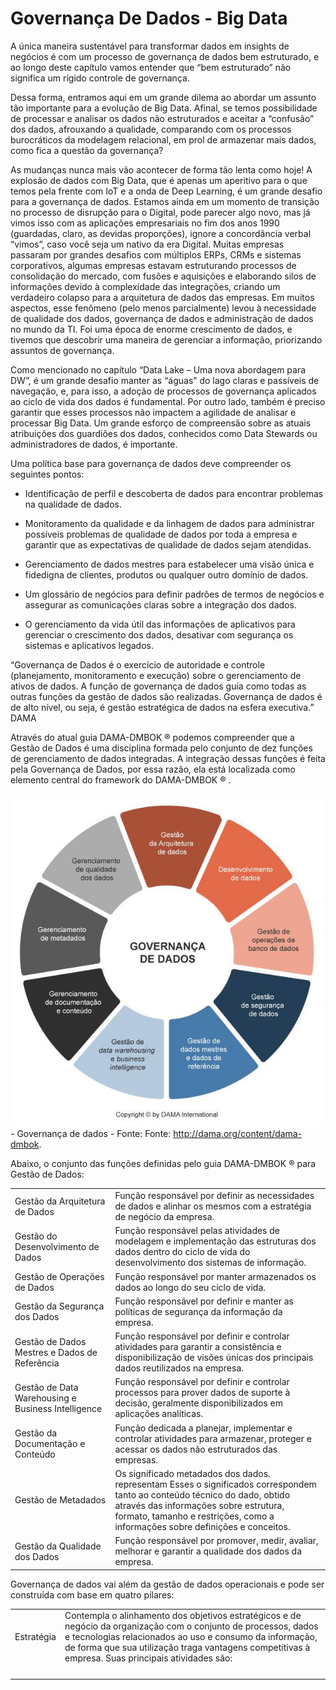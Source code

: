 # Governança De Dados - Big Data

A única maneira sustentável para transformar dados em insights de negócios é com um processo de governança de dados bem estruturado, e ao longo deste capítulo vamos entender que “bem estruturado” não significa um rígido controle de governança.

Dessa forma, entramos aqui em um grande dilema ao abordar um assunto tão importante para a evolução de Big Data. Afinal, se temos possibilidade de processar e analisar os dados não estruturados e aceitar a “confusão” dos dados, afrouxando a qualidade, comparando com os processos burocráticos da modelagem relacional, em prol de armazenar mais dados, como fica a questão da governança?

As mudanças nunca mais vão acontecer de forma tão lenta como hoje! A explosão de dados com Big Data, que é apenas um aperitivo para o que temos pela frente com IoT e a onda de Deep Learning, é um grande desafio para a governança de dados. Estamos ainda em um momento de transição no processo de disrupção para o Digital, pode parecer algo novo, mas já vimos isso com as aplicações empresariais no fim dos anos 1990 (guardadas, claro, as devidas proporções), ignore a concordância verbal “vimos”, caso você seja um nativo da era Digital. Muitas empresas passaram por grandes desafios com múltiplos ERPs, CRMs e sistemas corporativos, algumas empresas estavam estruturando processos de consolidação do mercado, com fusões e aquisições e elaborando silos de informações devido à complexidade das integrações, criando um verdadeiro colapso para a arquitetura de dados das empresas. Em muitos aspectos, esse fenômeno (pelo menos parcialmente) levou à necessidade de qualidade dos dados, governança de dados e administração de dados no mundo da TI. Foi uma época de enorme crescimento de dados, e tivemos que descobrir uma maneira de gerenciar a informação, priorizando assuntos de governança.

Como mencionado no capítulo “Data Lake – Uma nova abordagem para DW”, é um grande desafio manter as “águas” do lago claras e passíveis de navegação, e, para isso, a adoção de processos de governança aplicados ao ciclo de vida dos dados é fundamental. Por outro lado, também é preciso garantir que esses processos não impactem a agilidade de analisar e processar Big Data. Um grande esforço de compreensão sobre as atuais atribuições dos guardiões dos dados, conhecidos como Data Stewards ou administradores de dados, é importante.

Uma política base para governança de dados deve compreender os seguintes pontos:

* Identificação de perfil e descoberta de dados para encontrar problemas na qualidade de dados.

* Monitoramento da qualidade e da linhagem de dados para administrar possíveis problemas de qualidade de dados por toda a empresa e garantir que as expectativas de qualidade de dados sejam atendidas.

* Gerenciamento de dados mestres para estabelecer uma visão única e fidedigna de clientes, produtos ou qualquer outro domínio de dados.

* Um glossário de negócios para definir padrões de termos de negócios e assegurar as comunicações claras sobre a integração dos dados.

* O gerenciamento da vida útil das informações de aplicativos para gerenciar o crescimento dos dados, desativar com segurança os sistemas e aplicativos legados.

“Governança de Dados é o exercício de autoridade e controle (planejamento, monitoramento e execução) sobre o gerenciamento de ativos de dados. A função de governança de dados guia como todas as outras funções da gestão de dados são realizadas. Governança de dados é de alto nível, ou seja, é gestão estratégica de dados na esfera executiva.” DAMA

Através do atual guia DAMA-DMBOK ® podemos compreender que a Gestão de Dados é uma disciplina formada pelo conjunto de dez funções de gerenciamento de dados integradas. A integração dessas funções é feita pela Governança de Dados, por essa razão, ela está localizada como elemento central do framework do DAMA-DMBOK ® .

!["Governança de dados"](/images/06_GovernancaDados/governancaDeDados.png)<br/> - Governança de dados - Fonte: Fonte: <http://dama.org/content/dama-dmbok>.

Abaixo, o conjunto das funções definidas pelo guia DAMA-DMBOK ® para Gestão de Dados:

|  |  |
|--|--|
| Gestão da Arquitetura de Dados| Função responsável por definir as necessidades de dados e alinhar os mesmos com a estratégia de negócio da empresa.|
| Gestão do Desenvolvimento de Dados| Função responsável pelas atividades de modelagem e implementação das estruturas dos dados dentro do ciclo de vida do desenvolvimento dos sistemas de informação.|
| Gestão de Operações de Dados| Função responsável por manter armazenados os dados ao longo do seu ciclo de vida.|
| Gestão da Segurança dos Dados| Função responsável por definir e manter as políticas de segurança da informação da empresa.|
| Gestão de Dados Mestres e Dados de Referência| Função responsável por definir e controlar atividades para garantir a consistência e disponibilização de visões únicas dos principais dados reutilizados na empresa.|
| Gestão de Data Warehousing e Business Intelligence| Função responsável por definir e controlar processos para prover dados de suporte à decisão, geralmente disponibilizados em aplicações analíticas.|
| Gestão da Documentação e Conteúdo| Função dedicada a planejar, implementar e controlar atividades para armazenar, proteger e acessar os dados não estruturados das empresas.|
| Gestão de Metadados| Os significado metadados dos dados. representam Esses o significados correspondem tanto ao conteúdo técnico do dado, obtido através das informações sobre estrutura, formato, tamanho e restrições, como a informações sobre definições e conceitos.|
| Gestão da Qualidade dos Dados| Função responsável por promover, medir, avaliar, melhorar e garantir a qualidade dos dados da empresa.|

Governança de dados vai além da gestão de dados operacionais e pode ser
construída com base em quatro pilares:

|  |  |
|--|--|
| Estratégia| Contempla o alinhamento dos objetivos estratégicos e de negócio da organização com o conjunto de processos, dados e tecnologias relacionados ao uso e consumo da informação, de forma que sua utilização traga vantagens competitivas à empresa. Suas principais atividades são:|
| | |
| | |
| | |
| | |